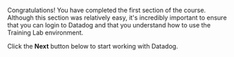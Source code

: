 Congratulations! You have completed the first section of the course. Although this section was relatively easy, it's incredibly important to ensure that you can login to Datadog and that you understand how to use the Training Lab environment.

Click the **Next** button below to start working with Datadog.

